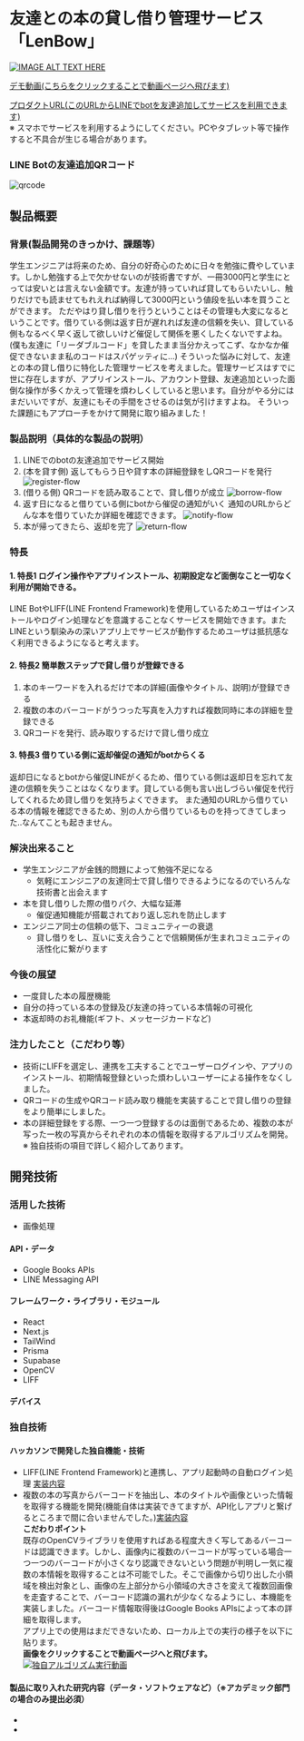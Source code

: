 # 友達との本の貸し借り管理サービス「LenBow」

[![IMAGE ALT TEXT HERE](https://jphacks.com/wp-content/uploads/2023/07/JPHACKS2023_ogp.png)](https://www.youtube.com/watch?v=yYRQEdfGjEg)

[デモ動画(こちらをクリックすることで動画ページへ飛びます)](https://drive.google.com/file/d/1VPHbAtzYipJsI83txQl0LWmnsymWu2gj/view?usp=drive_link)

[プロダクトURL(このURLからLINEでbotを友達追加してサービスを利用できます)](https://liff.line.me/1645278921-kWRPP32q/?accountId=263xoaqc)</br>
※ スマホでサービスを利用するようにしてください。PCやタブレット等で操作すると不具合が生じる場合があります。

### LINE Botの友達追加QRコード
![qrcode](https://github.com/jphacks/NG_2312/blob/feature/readme/images/linebot_qr.png)

## 製品概要
### 背景(製品開発のきっかけ、課題等）
学生エンジニアは将来のため、自分の好奇心のために日々を勉強に費やしています。しかし勉強する上で欠かせないのが技術書ですが、一冊3000円と学生にとっては安いとは言えない金額です。友達が持っていれば貸してもらいたいし、触りだけでも読ませてもれえれば納得して3000円という値段を払い本を買うことができます。 ただやはり貸し借りを行うということはその管理も大変になるということです。借りている側は返す日が遅れれば友達の信頼を失い、貸している側もなるべく早く返して欲しいけど催促して関係を悪くしたくないですよね。 (僕も友達に「リーダブルコード」を貸したまま当分かえってこず、なかなか催促できないまま私のコードはスパゲッティに…)
そういった悩みに対して、友達との本の貸し借りに特化した管理サービスを考えました。管理サービスはすでに世に存在しますが、アプリインストール、アカウント登録、友達追加といった面倒な操作が多くかえって管理を煩わしくしていると思います。自分がやる分にはまだいいですが、友達にもその手間をさせるのは気が引けますよね。 そういった課題にもアプローチをかけて開発に取り組みました！
### 製品説明（具体的な製品の説明）
1. LINEでのbotの友達追加でサービス開始
2. (本を貸す側) 返してもらう日や貸す本の詳細登録をしQRコードを発行
   ![register-flow](https://github.com/jphacks/NG_2312/blob/feature/readme/images/register.png)
4. (借りる側) QRコードを読み取ることで、貸し借りが成立
   ![borrow-flow](https://github.com/jphacks/NG_2312/blob/feature/readme/images/borrow.png)
6. 返す日になると借りている側にbotから催促の通知がいく
   通知のURLからどんな本を借りていたか詳細を確認できます。
   ![notify-flow](https://github.com/jphacks/NG_2312/blob/feature/readme/images/notify.png)
8. 本が帰ってきたら、返却を完了
   ![return-flow](https://github.com/jphacks/NG_2312/blob/feature/readme/images/return.png)
### 特長
#### 1. 特長1  ログイン操作やアプリインストール、初期設定など面倒なこと一切なく利用が開始できる。
LINE BotやLIFF(LINE Frontend Framework)を使用しているためユーザはインストールやログイン処理などを意識することなくサービスを開始できます。またLINEという馴染みの深いアプリ上でサービスが動作するためユーザは抵抗感なく利用できるようになると考えます。
#### 2. 特長2  簡単数ステップで貸し借りが登録できる
1. 本のキーワードを入れるだけで本の詳細(画像やタイトル、説明)が登録できる
2. 複数の本のバーコードがうつった写真を入力すれば複数同時に本の詳細を登録できる
3. QRコードを発行、読み取りするだけで貸し借り成立

#### 3. 特長3  借りている側に返却催促の通知がbotからくる
返却日になるとbotから催促LINEがくるため、借りている側は返却日を忘れて友達の信頼を失うことはなくなります。貸している側も言い出しづらい催促を代行してくれるため貸し借りを気持ちよくできます。 また通知のURLから借りている本の情報を確認できるため、別の人から借りているものを持ってきてしまった..なんてことも起きません。

### 解決出来ること
- 学生エンジニアが金銭的問題によって勉強不足になる
  - 気軽にエンジニアの友達同士で貸し借りできるようになるのでいろんな技術書と出会えます
- 本を貸し借りした際の借りパク、大幅な延滞
  - 催促通知機能が搭載されており返し忘れを防止します
- エンジニア同士の信頼の低下、コミュニティーの衰退
  - 貸し借りをし、互いに支え合うことで信頼関係が生まれコミュニティの活性化に繋がります
### 今後の展望
- 一度貸した本の履歴機能
- 自分の持っている本の登録及び友達の持っている本情報の可視化
- 本返却時のお礼機能(ギフト、メッセージカードなど)
### 注力したこと（こだわり等）
* 技術にLIFFを選定し、連携を工夫することでユーザーログインや、アプリのインストール、初期情報登録といった煩わしいユーザーによる操作をなくしました。
* QRコードの生成やQRコード読み取り機能を実装することで貸し借りの登録をより簡単にしました。
* 本の詳細登録をする際、一つ一つ登録するのは面倒であるため、複数の本が写った一枚の写真からそれぞれの本の情報を取得するアルゴリズムを開発。
  ※ 独自技術の項目で詳しく紹介してあります。

## 開発技術
### 活用した技術
- 画像処理
#### API・データ
- Google Books APIs
- LINE Messaging API

#### フレームワーク・ライブラリ・モジュール
- React
- Next.js
- TailWind
- Prisma
- Supabase
- OpenCV
- LIFF

#### デバイス

### 独自技術
#### ハッカソンで開発した独自機能・技術
- LIFF(LINE Frontend Framework)と連携し、アプリ起動時の自動ログイン処理 [実装内容](https://github.com/jphacks/NG_2312/commit/2af72e7a5005316d8e30b40fd45dc9e562f40220)
- 複数の本の写真からバーコードを抽出し、本のタイトルや画像といった情報を取得する機能を開発(機能自体は実装できてますが、API化しアプリと繋げるところまで間に合いませんでした。)[実装内容](https://github.com/jphacks/NG_2312/commit/97399fabe86dbae2fb06e96be48a52f4f38576c2) </br>
  <b>こだわりポイント</b></br>
  既存のOpenCVライブラリを使用すればある程度大きく写してあるバーコードは認識できます。しかし、画像内に複数のバーコードが写っている場合一つ一つのバーコードが小さくなり認識できないという問題が判明し一気に複数の本情報を取得することは不可能でした。そこで画像から切り出した小領域を検出対象とし、画像の左上部分から小領域の大きさを変えて複数回画像を走査することで、バーコード認識の漏れが少なくなるようにし、本機能を実装しました。バーコード情報取得後はGoogle Books APIsによって本の詳細を取得します。</br>
  アプリ上での使用はまだできないため、ローカル上での実行の様子を以下に貼ります。</br>
  <b>画像をクリックすることで動画ページへと飛びます。</b>
   [![独自アルゴリズム実行動画](https://github.com/jphacks/NG_2312/blob/feature/readme/images/thumbnail_barcode.png)](https://drive.google.com/file/d/1EX4cwTZF4zv3pAwYhpvU9Pb_4IKXUSgi/view?usp=drive_link)
#### 製品に取り入れた研究内容（データ・ソフトウェアなど）（※アカデミック部門の場合のみ提出必須）
* 
* 
